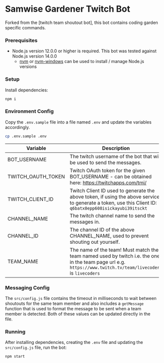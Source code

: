 # Samwise Gardener Twitch Bot

Forked from the [twitch team shoutout bot], this bot contains coding garden specific commands.

### Prerequisites

* Node.js version 12.0.0 or higher is required. This bot was tested against Node.js version 14.0.0
  * [nvm](https://github.com/nvm-sh/nvm) or [nvm-windows](https://github.com/coreybutler/nvm-windows) can be used to install / manage Node.js versions

### Setup

Install dependencies:

```sh
npm i
```

### Environment Config

Copy the `.env.sample` file into a file named `.env` and update the variables accordingly.

```sh
cp .env.sample .env
```

Variable | Description
--- | ---
BOT_USERNAME | The twitch username of the bot that will be used to send the messages.
TWITCH_OAUTH_TOKEN | Twitch OAuth token for the given BOT_USERNAME - can be obtained here: https://twitchapps.com/tmi/
TWITCH_CLIENT_ID | Twitch Client ID used to generate the above token, if using the above service to generate a token, use this Client ID: `q6batx0epp608isickayubi39itsckt`
CHANNEL_NAME | The twitch channel name to send the messages in.
CHANNEL_ID | The channel ID of the above CHANNEL_NAME, used to prevent shouting out yourself.
TEAM_NAME | The name of the team! Must match the team named used by twitch i.e. the one in the team page url e.g. `https://www.twitch.tv/team/livecoders` is `livecoders`

### Messaging Config

The `src/config.js` file contains the timeout in milliseconds to wait between shoutouts for the same team member and also includes a `getMessage` function that is used to format the message to be sent when a team member is detected. Both of these values can be updated directly in the file.

### Running

After installing dependencies, creating the `.env` file and updating the `src/config.js` file, run the bot:

```sh
npm start
```
